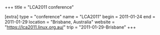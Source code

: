 +++
title = "LCA2011 conference"

[extra]
type = "conference"
name = "LCA2011"
begin = 2011-01-24
end = 2011-01-29
location = "Brisbane, Australia"
website = "https://lca2011.linux.org.au/"
trip = "2011-01-29-Brisbane"
+++
